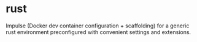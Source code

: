# rust
Impulse (Docker dev container configuration + scaffolding) for a generic rust environment preconfigured with convenient settings and extensions. 
